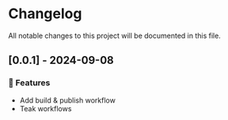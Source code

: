 # Changelog

All notable changes to this project will be documented in this file.

## [0.0.1] - 2024-09-08

### 🚀 Features

- Add build & publish workflow
- Teak workflows

<!-- generated by git-cliff -->
<!-- generated by git-cliff -->
